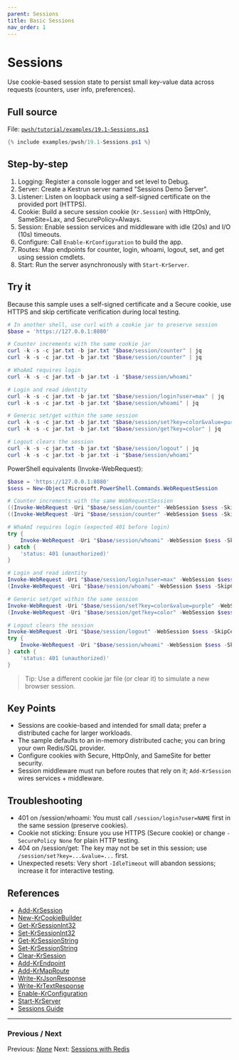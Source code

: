```yaml
---
parent: Sessions
title: Basic Sessions
nav_order: 1
---
```


# Sessions

Use cookie-based session state to persist small key-value data across requests (counters, user info, preferences).

## Full source

File: [`pwsh/tutorial/examples/19.1-Sessions.ps1`][19.1-Sessions.ps1]

```powershell
{% include examples/pwsh/19.1-Sessions.ps1 %}
```

## Step-by-step

1. Logging: Register a console logger and set level to Debug.
2. Server: Create a Kestrun server named "Sessions Demo Server".
3. Listener: Listen on loopback using a self-signed certificate on the provided port (HTTPS).
4. Cookie: Build a secure session cookie (`Kr.Session`) with HttpOnly, SameSite=Lax, and SecurePolicy=Always.
5. Session: Enable session services and middleware with idle (20s) and I/O (10s) timeouts.
6. Configure: Call `Enable-KrConfiguration` to build the app.
7. Routes: Map endpoints for counter, login, whoami, logout, set, and get using session cmdlets.
8. Start: Run the server asynchronously with `Start-KrServer`.

## Try it

Because this sample uses a self-signed certificate and a Secure cookie, use HTTPS and skip certificate verification during local testing.

```powershell
# In another shell, use curl with a cookie jar to preserve session
$base = 'https://127.0.0.1:8080'

# Counter increments with the same cookie jar
curl -k -s -c jar.txt -b jar.txt "$base/session/counter" | jq
curl -k -s -c jar.txt -b jar.txt "$base/session/counter" | jq

# WhoAmI requires login
curl -k -s -c jar.txt -b jar.txt -i "$base/session/whoami"

# Login and read identity
curl -k -s -c jar.txt -b jar.txt "$base/session/login?user=max" | jq
curl -k -s -c jar.txt -b jar.txt "$base/session/whoami" | jq

# Generic set/get within the same session
curl -k -s -c jar.txt -b jar.txt "$base/session/set?key=color&value=purple" | jq
curl -k -s -c jar.txt -b jar.txt "$base/session/get?key=color" | jq

# Logout clears the session
curl -k -s -c jar.txt -b jar.txt "$base/session/logout" | jq
curl -k -s -c jar.txt -b jar.txt -i "$base/session/whoami"
```

PowerShell equivalents (Invoke-WebRequest):

```powershell
$base = 'https://127.0.0.1:8080'
$sess = New-Object Microsoft.PowerShell.Commands.WebRequestSession

# Counter increments with the same WebRequestSession
((Invoke-WebRequest -Uri "$base/session/counter" -WebSession $sess -SkipCertificateCheck).Content | ConvertFrom-Json).counter
((Invoke-WebRequest -Uri "$base/session/counter" -WebSession $sess -SkipCertificateCheck).Content | ConvertFrom-Json).counter

# WhoAmI requires login (expected 401 before login)
try {
    Invoke-WebRequest -Uri "$base/session/whoami" -WebSession $sess -SkipCertificateCheck -ErrorAction Stop | Out-Null
} catch {
    'status: 401 (unauthorized)'
}

# Login and read identity
Invoke-WebRequest -Uri "$base/session/login?user=max" -WebSession $sess -SkipCertificateCheck | Out-Null
(Invoke-WebRequest -Uri "$base/session/whoami" -WebSession $sess -SkipCertificateCheck).Content | ConvertFrom-Json

# Generic set/get within the same session
Invoke-WebRequest -Uri "$base/session/set?key=color&value=purple" -WebSession $sess -SkipCertificateCheck | Out-Null
(Invoke-WebRequest -Uri "$base/session/get?key=color" -WebSession $sess -SkipCertificateCheck).Content | ConvertFrom-Json

# Logout clears the session
Invoke-WebRequest -Uri "$base/session/logout" -WebSession $sess -SkipCertificateCheck | Out-Null
try {
    Invoke-WebRequest -Uri "$base/session/whoami" -WebSession $sess -SkipCertificateCheck -ErrorAction Stop | Out-Null
} catch {
    'status: 401 (unauthorized)'
}
```

> Tip: Use a different cookie jar file (or clear it) to simulate a new browser session.

## Key Points

- Sessions are cookie-based and intended for small data; prefer a distributed cache for larger workloads.
- The sample defaults to an in-memory distributed cache; you can bring your own Redis/SQL provider.
- Configure cookies with Secure, HttpOnly, and SameSite for better security.
- Session middleware must run before routes that rely on it; `Add-KrSession` wires services + middleware.

## Troubleshooting

- 401 on /session/whoami: You must call `/session/login?user=NAME` first in the same session (preserve cookies).
- Cookie not sticking: Ensure you use HTTPS (Secure cookie) or change `-SecurePolicy None` for plain HTTP testing.
- 404 on /session/get: The key may not be set in this session; use `/session/set?key=...&value=...` first.
- Unexpected resets: Very short `-IdleTimeout` will abandon sessions; increase it for interactive testing.

## References

- [Add-KrSession][Add-KrSession]
- [New-KrCookieBuilder][New-KrCookieBuilder]
- [Get-KrSessionInt32][Get-KrSessionInt32]
- [Set-KrSessionInt32][Set-KrSessionInt32]
- [Get-KrSessionString][Get-KrSessionString]
- [Set-KrSessionString][Set-KrSessionString]
- [Clear-KrSession][Clear-KrSession]
- [Add-KrEndpoint][Add-KrEndpoint]
- [Add-KrMapRoute][Add-KrMapRoute]
- [Write-KrJsonResponse][Write-KrJsonResponse]
- [Write-KrTextResponse][Write-KrTextResponse]
- [Enable-KrConfiguration][Enable-KrConfiguration]
- [Start-KrServer][Start-KrServer]
- [Sessions Guide][Sessions Guide]

---

### Previous / Next

Previous: [_None_](.)
Next: [Sessions with Redis](./2.Sessions-Redis.md)

[19.1-Sessions.ps1]: /pwsh/tutorial/examples/19.1-Sessions.ps1
[Add-KrSession]: /pwsh/cmdlets/Add-KrSession
[New-KrCookieBuilder]: /pwsh/cmdlets/New-KrCookieBuilder
[Get-KrSessionInt32]: /pwsh/cmdlets/Get-KrSessionInt32
[Set-KrSessionInt32]: /pwsh/cmdlets/Set-KrSessionInt32
[Get-KrSessionString]: /pwsh/cmdlets/Get-KrSessionString
[Set-KrSessionString]: /pwsh/cmdlets/Set-KrSessionString
[Clear-KrSession]: /pwsh/cmdlets/Clear-KrSession
[Add-KrEndpoint]: /pwsh/cmdlets/Add-KrEndpoint
[Add-KrMapRoute]: /pwsh/cmdlets/Add-KrMapRoute
[Write-KrJsonResponse]: /pwsh/cmdlets/Write-KrJsonResponse
[Write-KrTextResponse]: /pwsh/cmdlets/Write-KrTextResponse
[Enable-KrConfiguration]: /pwsh/cmdlets/Enable-KrConfiguration
[Start-KrServer]: /pwsh/cmdlets/Start-KrServer
[Sessions Guide]: /topics/sessions
